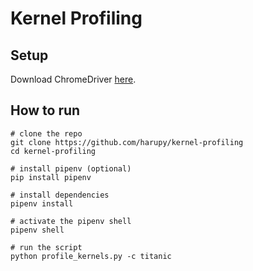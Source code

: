# Kernel Profiling

## Setup

Download ChromeDriver [here](https://chromedriver.chromium.org).

## How to run

```
# clone the repo
git clone https://github.com/harupy/kernel-profiling
cd kernel-profiling

# install pipenv (optional)
pip install pipenv

# install dependencies
pipenv install

# activate the pipenv shell
pipenv shell

# run the script
python profile_kernels.py -c titanic
```
